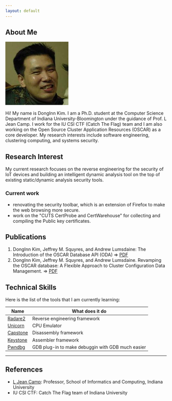 ```yaml
---
layout: default
---
```


## About Me

<img class="profile-picture" src="me3.jpg">

Hi! My name is DongInn Kim. I am a Ph.D. student at the Computer Science
Department of Indiana University-Bloomington under the guidance of Prof. L Jean
Camp. I work for the IU CSI CTF (Catch The Flag) team and I am also working on the
Open Source Cluster Application Resources (OSCAR) as a core developer. My
research interests include software engineering, clustering computing, and
systems security.

## Research Interest

My current research focuses on the reverse engineering for the security of IoT
devices and building an intelligent dynamic analysis tool on the top of
existing static/dynamic analysis security tools.

### Current work
- renovating the security toolbar, which is an extension of Firefox to make the web browsing more secure.
- work on the "CUTS CertProbe and CertWarehouse" for collecting and compiling the Public key certificates.

## Publications

1. DongInn Kim, Jeffrey M. Squyres, and Andrew Lumsdaine: The Introduction of the OSCAR Database API (ODA) 
=> [PDF](http://www.crest.iu.edu/publications/prints/2006/kim:oda:oscar06.pdf)
2. DongInn Kim, Jeffrey M. Squyres, and Andrew Lumsdaine. Revamping the OSCAR database: A Flexible Approach to Cluster Configuration Data Management.
=> [PDF](http://www.crest.iu.edu/publications/prints/2005/kim05:_revam_oscar.pdf)

## Technical Skills

Here is the list of the tools that I am currently learning:

Name | What does it do
-----|----------------
[Radare2](https://github.com/radare/radare2) | Reverse engineering framework
[Unicorn](http://www.unicorn-engine.org/) | CPU Emulator
[Capstone](http://www.capstone-engine.org/) | Disassembly framework
[Keystone](http://www.keystone-engine.org/) | Assembler framework
[Pwndbg](https://github.com/pwndbg/pwndbg) | GDB plug-in to make debuggin with GDB much easier


---

## References

* [L Jean Camp](http://www.ljean.com/): Professor, School of Informatics and Computing, Indiana University
* IU CSI CTF: Catch The Flag team of Indiana University 
